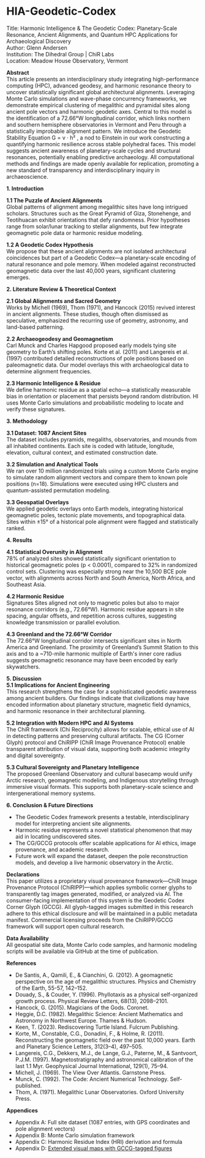 # HIA-Geodetic-Codex
Title: Harmonic Intelligence & The Geodetic Codex: Planetary-Scale Resonance, Ancient Alignments, and Quantum HPC Applications for Archaeological Discovery <br>
Author: Glenn Andersen <br>
Institution: The Dihedral Group | ChiR Labs<br>
Location: Meadow House Observatory, Vermont<br>

<b>Abstract</b> <br>
This article presents an interdisciplinary study integrating high-performance computing (HPC), advanced geodesy, and harmonic resonance theory to uncover statistically significant global architectural alignments. Leveraging Monte Carlo simulations and wave-phase concurrency frameworks, we demonstrate empirical clustering of megalithic and pyramidal sites along ancient pole vectors and harmonic geodetic axes. Central to this model is the identification of a 72.66°W longitudinal corridor, which links northern and southern hemisphere observatories in Vermont and Peru through a statistically improbable alignment pattern. We introduce the Geodetic Stability Equation G = v · h² , a nod to Einstein in our work constructing a quantifying harmonic resilience across stable polyhedral faces. This model suggests ancient awareness of planetary-scale cycles and structural resonances, potentially enabling predictive archaeology. All computational methods and findings are made openly available for replication, promoting a new standard of transparency and interdisciplinary inquiry in archaeoscience.<br>

<b>1. Introduction</b><br>

<b>1.1 The Puzzle of Ancient Alignments </b><br>
Global patterns of alignment among megalithic sites have long intrigued scholars. Structures such as the Great Pyramid of Giza, Stonehenge, and Teotihuacan exhibit orientations that defy randomness. Prior hypotheses range from solar/lunar tracking to stellar alignments, but few integrate geomagnetic pole data or harmonic residue modeling.<br>

<b>1.2 A Geodetic Codex Hypothesis</b> <br>
We propose that these ancient alignments are not isolated architectural coincidences but part of a Geodetic Codex—a planetary-scale encoding of natural resonance and pole memory. When modeled against reconstructed geomagnetic data over the last 40,000 years, significant clustering emerges.<br>

<b>2. Literature Review & Theoretical Context</b><br>

<b>2.1 Global Alignments and Sacred Geometry </b><br>
Works by Michell (1969), Thom (1971), and Hancock (2015) revived interest in ancient alignments. These studies, though often dismissed as speculative, emphasized the recurring use of geometry, astronomy, and land-based patterning.<br>

<b>2.2 Archaeogeodesy and Geomagnetism </b><br>
Carl Munck and Charles Hapgood proposed early models tying site geometry to Earth’s shifting poles. Korte et al. (2011) and Langereis et al. (1997) contributed detailed reconstructions of pole positions based on paleomagnetic data. Our model overlays this with archaeological data to determine alignment frequencies.<br>

<b>2.3 Harmonic Intelligence & Residue </b><br>
We define harmonic residue as a spatial echo—a statistically measurable bias in orientation or placement that persists beyond random distribution. HI uses Monte Carlo simulations and probabilistic modeling to locate and verify these signatures.<br>

<b>3. Methodology</b><br>

<b>3.1 Dataset: 1087 Ancient Sites</b><br>
The dataset includes pyramids, megaliths, observatories, and mounds from all inhabited continents. Each site is coded with latitude, longitude, elevation, cultural context, and estimated construction date.<br>

<b>3.2 Simulation and Analytical Tools </b><br>
We ran over 10 million randomized trials using a custom Monte Carlo engine to simulate random alignment vectors and compare them to known pole positions (n=18). Simulations were executed using HPC clusters and quantum-assisted permutation modeling.<br>

<b>3.3 Geospatial Overlays </b><br>
We applied geodetic overlays onto Earth models, integrating historical geomagnetic poles, tectonic plate movements, and topographical data. Sites within ±15° of a historical pole alignment were flagged and statistically ranked.

<b>4. Results</b><br>

<b>4.1 Statistical Overunity in Alignment </b><br>
78% of analyzed sites showed statistically significant orientation to historical geomagnetic poles (p < 0.0001), compared to 32% in randomized control sets. Clustering was especially strong near the 10,500 BCE pole vector, with alignments across North and South America, North Africa, and Southeast Asia.

<b>4.2 Harmonic Residue </b><br>
Signatures Sites aligned not only to magnetic poles but also to major resonance corridors (e.g., 72.66°W). Harmonic residue appears in site spacing, angular offsets, and repetition across cultures, suggesting knowledge transmission or parallel evolution.<br>

<b>4.3 Greenland and the 72.66°W Corridor </b><br>
The 72.66°W longitudinal corridor intersects significant sites in North America and Greenland. The proximity of Greenland’s Summit Station to this axis and to a ~710-mile harmonic multiple of Earth's inner core radius suggests geomagnetic resonance may have been encoded by early skywatchers.<br>

<b>5. Discussion</b><br>
<b>5.1 Implications for Ancient Engineering </b><br>
This research strengthens the case for a sophisticated geodetic awareness among ancient builders. Our findings indicate that civilizations may have encoded information about planetary structure, magnetic field dynamics, and harmonic resonance in their architectural planning.<br>

<b>5.2 Integration with Modern HPC and AI Systems </b><br>
The ChiR framework (Chi Reciprocity) allows for scalable, ethical use of AI in detecting patterns and preserving cultural artifacts. The CG (Corner Glyph) protocol and ChiRIPP (ChiR Image Provenance Protocol) enable transparent attribution of visual data, supporting both academic integrity and digital sovereignty.<br>

<b>5.3 Cultural Sovereignty and Planetary Intelligence </b><br>
The proposed Greenland Observatory and cultural basecamp would unify Arctic research, geomagnetic modeling, and Indigenous storytelling through immersive visual formats. This supports both planetary-scale science and intergenerational memory systems.<br>

<b>6. Conclusion & Future Directions</b><br>
* The Geodetic Codex framework presents a testable, interdisciplinary model for interpreting ancient site alignments.<br>
* Harmonic residue represents a novel statistical phenomenon that may aid in locating undiscovered sites.<br>
* The CG/GCCG protocols offer scalable applications for AI ethics, image provenance, and academic research.<br>
* Future work will expand the dataset, deepen the pole reconstruction models, and develop a live harmonic observatory in the Arctic.<br>

<b>Declarations </b><br>
This paper utilizes a proprietary visual provenance framework—ChiR Image Provenance Protocol (ChiRIPP)—which applies symbolic corner glyphs to transparently tag images generated, modified, or analyzed via AI. The consumer-facing implementation of this system is the Geodetic Codex Corner Glyph (GCCG). All glyph-tagged images submitted in this research adhere to this ethical disclosure and will be maintained in a public metadata manifest. Commercial licensing proceeds from the ChiRIPP/GCCG framework will support open cultural research.<br>

<b>Data Availability</b> <br>
All geospatial site data, Monte Carlo code samples, and harmonic modeling scripts will be available via GitHub at the time of publication.<br>

<b>References</b><br>
* De Santis, A., Qamili, E., & Cianchini, G. (2012). A geomagnetic perspective on the age of megalithic structures. Physics and Chemistry of the Earth, 55-57, 142–152.<br>
* Douady, S., & Couder, Y. (1996). Phyllotaxis as a physical self-organized growth process. Physical Review Letters, 68(13), 2098–2101.<br>
* Hancock, G. (2015). Magicians of the Gods. Coronet.<br>
* Heggie, D.C. (1982). Megalithic Science: Ancient Mathematics and Astronomy in Northwest Europe. Thames & Hudson.<br>
* Keen, T. (2023). Rediscovering Turtle Island. Fulcrum Publishing.<br>
* Korte, M., Constable, C.G., Donadini, F., & Holme, R. (2011). Reconstructing the geomagnetic field over the past 10,000 years. Earth and Planetary Science Letters, 312(3–4), 497–505.<br>
* Langereis, C.G., Dekkers, M.J., de Lange, G.J., Paterne, M., & Santvoort, P.J.M. (1997). Magnetostratigraphy and astronomical calibration of the last 1.1 Myr. Geophysical Journal International, 129(1), 75–94.<br>
* Michell, J. (1969). The View Over Atlantis. Garnstone Press.<br>
* Munck, C. (1992). The Code: Ancient Numerical Technology. Self-published.<br>
* Thom, A. (1971). Megalithic Lunar Observatories. Oxford University Press.<br>

<b>Appendices</b><br>
* Appendix A: Full site dataset (1087 entries, with GPS coordinates and pole alignment vectors)<br>
* Appendix B: Monte Carlo simulation framework<br>
* Appendix C: Harmonic Residue Index (HRI) derivation and formula<br>
* Appendix D: <a href="https://github.com/DihedralG/HIA-Geodetic-Codex/visuals.html" target="new">Extended visual maps with GCCG-tagged figures</a> <br>

